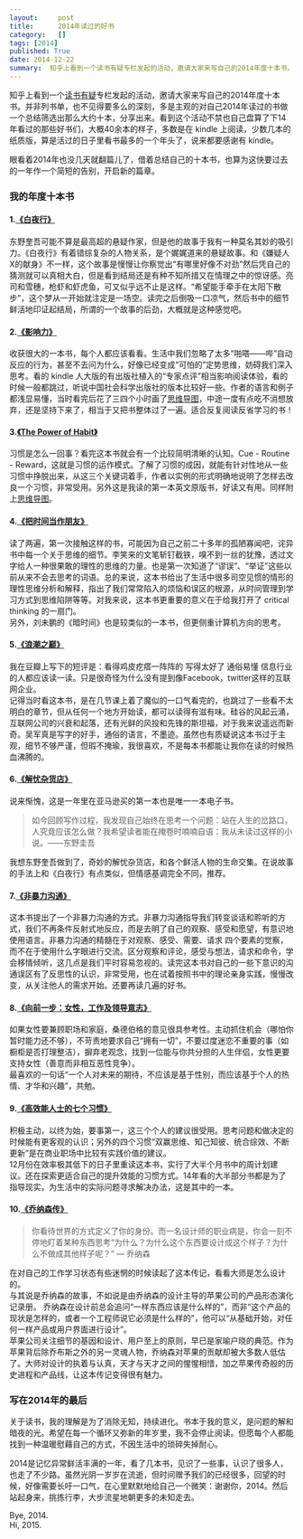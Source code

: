 ```yaml
---
layout:     post
title:      2014年读过的好书
category:   []
tags: [2014]
published: True
date: 2014-12-22
summary:  知乎上看到一个读书有疑专栏发起的活动，邀请大家来写自己的2014年度十本书。并非列书单，也不见得要多么的深刻，多是主观的对自己2014年读过的书做一个总结筛选出那么大约十本，分享出来。看到这个活动不禁也自己盘算了下14年看过的那些好书们...
--- 
```


  

知乎上看到一个[读书有疑](http://zhuanlan.zhihu.com/doubtsinreading)专栏发起的活动，邀请大家来写自己的2014年度十本书。并非列书单，也不见得要多么的深刻，多是主观的对自己2014年读过的书做一个总结筛选出那么大约十本，分享出来。看到这个活动不禁也自己盘算了下14年看过的那些好书们，大概40余本的样子，多数是在 kindle 上阅读，少数几本的纸质版，算是活过的日子里看书最多的一个年头了，说来都要感谢有 kindle。  
  
眼看着2014年也没几天就翻篇儿了，借着总结自己的十本书，也算为这快要过去的一年作一个简短的告别，开启新的篇章。  
  
### 我的年度十本书  
  
#### 1.[《白夜行》](http://book.douban.com/subject/3259440/)    

东野奎吾可能不算是最高超的悬疑作家，但是他的故事于我有一种莫名其妙的吸引力。《白夜行》有着错综复杂的人物关系，是个娓娓道来的悬疑故事。和《嫌疑人X的献身》不一样，这个故事是慢慢让你察觉出“有哪里好像不对劲”然后凭自己的猜测就可以真相大白，但是看到结局还是有种不知所措又在情理之中的惊讶感。亮司和雪穗，枪虾和虾虎鱼，可又似乎远不止是这样。“希望能手牵手在太阳下散步”，这个梦从一开始就注定是一场空。读完之后倒吸一口凉气，然后书中的细节鲜活地印证起结局，所谓的一个故事的后劲，大概就是这种感觉吧。  
  
#### 2.[《影响力》](http://book.douban.com/subject/1786387/)  

收获很大的一本书，每个人都应该看看。生活中我们忽略了太多“啪嗒——哔”自动反应的行为，甚至不去问为什么，好像已经变成“可怕的”定势思维，妨碍我们深入思考。看的 kindle 人大版的有出版社植入的“专家点评”相当影响阅读体验，看的时候一般都跳过，听说中国社会科学出版社的版本比较好一些。作者的语言和例子都浅显易懂，当时看完后花了三四个小时画了[思维导图](http://www.douban.com/photos/photo/2169539100/large)，中途一度有点吃不消想放弃，还是坚持下来了，相当于又把书整体过了一遍。适合反复阅读反省学习的书！  

#### 3.[《The Power of Habit》](http://book.douban.com/subject/10431236/)  

习惯是怎么一回事？看完这本书就会有一个比较简明清晰的认知。Cue - Routine - Reward，这就是习惯的运作模式。了解了习惯的成因，就能有针对性地从一些习惯中挣脱出来，从这三个关键词着手，作者以实例的形式明确地说明了怎样去改良一个习惯，非常受用。另外这是我读的第一本英文原版书，好读又有用。同样附上[思维导图](http://www.douban.com/photos/photo/2171875504/large)。

#### 4.[《把时间当作朋友》](http://book.douban.com/subject/3609132/)  

读了两遍，第一次接触这样的书，可能因为自己之前二十多年的孤陋寡闻吧，诧异书中每一个关于思维的细节。李笑来的文笔斩钉截铁，嗅不到一丝的犹豫，透过文字给人一种很果敢的理性的思维的力量。也是第一次知道了“谬误”、“举证”这些以前从来不会去思考的词语。总的来说，这本书给出了生活中很多司空见惯的情形的理性思维分析和解释，指出了我们常常陷入的烦恼和误区的根源，从时间管理到学习方式到思维陷阱等等。对我来说，这本书更重要的意义在于给我打开了 critical thinking 的一扇门。  
另外，刘未鹏的《暗时间》也是较类似的一本书，但更侧重计算机方向的思考。

#### 5.[《浪潮之巅》](http://book.douban.com/subject/6709783/)  

我在豆瓣上写下的短评是：看得鸡皮疙瘩一阵阵的 写得太好了 通俗易懂 信息行业的人都应该读一读。只是很奇怪为什么没有提到像Facebook，twitter这样的互联网企业。  
记得当时看这本书，是在几节课上着了魔似的一口气看完的，也跳过了一些看不太明白的章节，但从任何一个地方开始读，都可以读得有滋有味。硅谷的风起云涌，互联网公司的兴衰和起落，还有光鲜的风投和先锋的斯坦福，对于我来说遥远而新奇。吴军真是写字的好手，通俗的语言，不墨迹。虽然也有质疑说这本书过于主观，细节不够严谨，但瑕不掩瑜，我很喜欢，不是每本书都能让我你在读的时候热血沸腾的。

#### 6.[《解忧杂货店》](http://book.douban.com/subject/25862578/)  

说来惭愧，这是一年里在亚马逊买的第一本也是唯一一本电子书。  

> 如今回顾写作过程，我发现自己始终在思考一个问题：站在人生的岔路口，人究竟应该怎么做？我希望读者能在掩卷时喃喃自语：我从未读过这样的小说。——东野圭吾   
 
我想东野奎吾做到了，奇妙的解忧杂货店，和各个鲜活人物的生命交集。在说故事的手法上和《白夜行》有点类似，但情感基调完全不同，推荐。

#### 7.[《非暴力沟通》](http://book.douban.com/subject/3533221/)  

这本书提出了一个非暴力沟通的方式。非暴力沟通指导我们转变谈话和聆听的方式，我们不再条件反射式地反应，而是去明了自己的观察、感受和愿望，有意识地使用语言。非暴力沟通的精髓在于对观察、感受、需要、请求 四个要素的觉察，而不在于使用什么字眼进行交流。区分观察和评论，感受与想法，请求和命令，学会移情倾听，这几点是我们平时容易忽视的。读完这本书对自己的一些下意识的沟通误区有了反思性的认识，非常受用，也在试着按照书中的理论亲身实践，慢慢改变，从关注他人的需求开始。还要再读几遍的好书。

#### 8.[《向前一步：女性，工作及领导意志》](http://book.douban.com/subject/24753751/)  

如果女性要兼顾职场和家庭，桑德伯格的意见很具参考性。主动抓住机会（哪怕你暂时能力还不够），不苛责地要求自己“拥有一切”，不要过度迷恋不重要的事（如橱柜是否打理整洁），摒弃老观念，找到一位能与你共分担的人生伴侣，女性更要支持女性（善意而非相互恶性竞争）。  
最喜欢的一句话“一个人对未来的期待，不应该是基于性别，而应该基于个人的热情、才华和兴趣”，共勉。

#### 9.[《高效能人士的七个习惯》](http://book.douban.com/subject/1048007/)  

积极主动，以终为始，要事第一，这三个个人的建议很受用。思考问题和做决定的时候能有更客观的认识；另外的四个习惯“双赢思维、知己知彼、统合综效、不断更新”是在商业职场中比较有实践价值的建议。  
12月份在效率极其低下的日子里重读这本书，实行了大半个月书中的周计划建议。还在探索更适合自己的提升效能的习惯方式。14年看的大半部分书都是为了指导现实，为生活中的实际问题寻求解决办法，这是其中的一本。  

#### 10.[《乔纳森传》](http://book.douban.com/subject/25786645/)    
  
> 你看待世界的方式定义了你的身份。而一名设计师的职业病是，你会一刻不停地盯着某种东西思考“为什么？为什么这个东西要设计成这个样子？为什么不做成其他样子呢？”    — 乔纳森  
  
在对自己的工作学习状态有些迷惘的时候读起了这本传记，看看大师是怎么设计的。  
与其说是乔纳森的故事，不如说是由乔纳森的设计主导的苹果公司的产品形态演化记录册。
乔纳森在设计前总会追问“一样东西应该是什么样的”，而非“这个产品的现状是怎样的，或者一个工程师说它必须是什么样的”，他可以“从基础开始，对任何一样产品或用户界面进行设计”。  
苹果公司关注细节的基因和设计、用户至上的原则，早已是家喻户晓的典范。作为苹果背后除乔布斯之外的另一灵魂人物，乔纳森对苹果的贡献却被大多数人低估了。大师对设计的执着与认真，天才与天才之间的惺惺相惜，加之苹果传奇般的历史进程和产品线，让这本传记变得很有魅力。  

### 写在2014年的最后
关于读书，我的理解是为了消除无知，持续进化。书本于我的意义，是问题的解和暗夜的光。希望在每一个循环又弥新的年岁里，我不会停止阅读。但愿每个人都能找到一种温暖慰藉自己的方式，不因生活中的琐碎失掉耐心。  
  
2014是记忆异常鲜活丰满的一年，看了几本书，见识了一些事，认识了很多人，也走了不少路。虽然光阴一岁岁在流逝，但时间赠予我们的已经很多，回望的时候，好像需要长吁一口气，在心里默默地给自己一个微笑：谢谢你，2014。然后站起身来，挑拣行李，大步流星地朝更多的未知走去。    

Bye, 2014.  
Hi, 2015.



